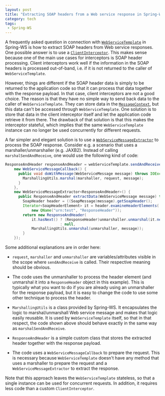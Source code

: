 ```yaml
---
layout: post
title: "Extracting SOAP headers from a Web service response in Spring-WS"
category: tech
tags:
 - Spring-WS
---
```


A frequently asked question in connection with [`WebServiceTemplate`][1] in Spring-WS is how to extract SOAP headers
from Web service responses. One possible answer is to use a [`ClientInterceptor`][2]. This makes sense because
one of the main use cases for interceptors is SOAP header processing. Client interceptors work well if the information
in the SOAP headers is processed out-of-band, i.e. if it is not returned to the caller of `WebServiceTemplate`.

However, things are different if the SOAP header data is simply to be returned to the application code so that it
can process that data together with the response payload. In that case, client interceptors are not a good choice.
The reason is that they have no simple way to send back data to the caller of `WebServiceTemplate`. They can store
data in the [`MessageContext`][3], but this data can't be accessed through `WebServiceTemplate`. One solution is
to store that data in the client interceptor itself and let the application code retrieve it from there. The drawback of that solution is
that this makes the interceptor stateful, which implies that the same `WebServiceTemplate` instance can no longer be
used concurrently for different requests.

A far simpler and elegant solution is to use a [`WebServiceMessageExtractor`][4] to process the SOAP response.
Consider e.g. a scenario that uses a marshaller/unmarshaller (e.g. JAXB2). Instead of calling
`marshalSendAndReceive`, one would use the following kind of code:

~~~ java
ResponseAndHeader responseAndHeader = webServiceTemplate.sendAndReceive(
    new WebServiceMessageCallback() {
      public void doWithMessage(WebServiceMessage message) throws IOException {
        MarshallingUtils.marshal(marshaller, request, message);
      }
    },
    new WebServiceMessageExtractor<ResponseAndHeader>() {
      public ResponseAndHeader extractData(WebServiceMessage message) throws IOException {
        SoapHeader header = ((SoapMessage)message).getSoapHeader();
        Iterator<SoapHeaderElement> it = header.examineHeaderElements(
            new QName("urn:test", "ResponseHeader"));
        return new ResponseAndHeader(
            it.hasNext() ? (ResponseHeader)unmarshaller.unmarshal(it.next().getSource())
                         : null,
            MarshallingUtils.unmarshal(unmarshaller, message));
        }
    });
~~~

Some additional explanations are in order here:

* `request`, `marshaller` and `unmarshaller` are variables/attributes visible in the scope where
  `sendAndReceive` is called. Their respective meaning should be obvious.

* The code uses the unmarshaller to process the header element (and unmarshal it into a `ResponseHeader`
  object in this example). This is typically what you want to do if you are already using an unmarshaller
  for the response payload, but it is easy to change the code to use some other technique to process the
  header.

* `MarshallingUtils` is a class provided by Spring-WS. It encapsulates the logic to marshal/unmarshall
  Web service message and makes that logic easily reusable. It is used by `WebServiceTemplate` itself,
  so that in that respect, the code shown above should behave exactly in the same way as `marshalSendAndReceive`.

* `ResponseAndHeader` is a simple custom class that stores the extracted header together with the
  response payload.

* The code uses a `WebServiceMessageCallback` to prepare the request. This is necessary because
  `WebServiceTemplate` doesn't have any method that uses a marshaller to prepare the request and a
  `WebServiceMessageExtractor` to extract the response.

Note that this approach leaves the `WebServiceTemplate` stateless, so that a single instance can be used for
concurrent requests. In addition, it requires less code than a custom `ClientInterceptor`.


[1]: http://docs.spring.io/spring-ws/site/apidocs/org/springframework/ws/client/core/WebServiceTemplate.html
[2]: http://docs.spring.io/spring-ws/site/apidocs/org/springframework/ws/client/support/interceptor/ClientInterceptor.html
[3]: http://docs.spring.io/spring-ws/site/apidocs/org/springframework/ws/context/MessageContext.html
[4]: http://docs.spring.io/spring-ws/site/apidocs/org/springframework/ws/client/core/WebServiceMessageExtractor.html
